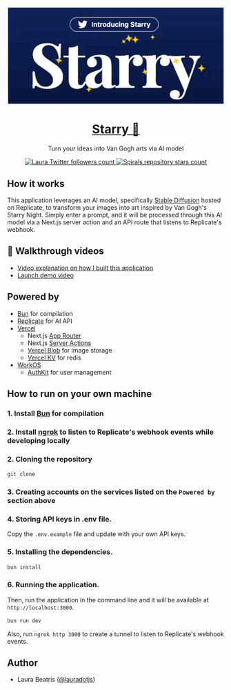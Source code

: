 <p align="center">
  <a href="https://my-starry.com">
    <img width="500" alt="Starry – Generate pictures based on Van Gogh's Starry Night." src="./.github/images/preview.gif">
    <h1 align="center">Starry 💫</h1>
  </a>
</p>

<p align="center">
  Turn your ideas into Van Gogh arts via AI model
</p>

<p align="center">
  <a href="https://twitter.com/lauradotjs">
    <img src="https://img.shields.io/twitter/follow/lauradotjs?style=flat&label=lauradotjs&logo=twitter&color=0bf&logoColor=fff" alt="Laura Twitter followers count" />
  </a>
   <a href="https://github.com/laurabeatris/starry">
    <img src="https://img.shields.io/github/stars/laurabeatris/starry?label=laurabeatris%2Fstarry" alt="Spirals repository stars count" />
  </a>
</p>

## How it works

This application leverages an AI model, specifically [Stable Diffusion](https://replicate.com/stability-ai/stable-diffusion) hosted on Replicate, to transform your images into art inspired by Van Gogh's Starry Night. Simply enter a prompt, and it will be processed through this AI model via a Next.js server action and an API route that listens to Replicate's webhook.

## 🎥 Walkthrough videos

<!-- TODO -> Add video embedded here -->

<!-- TODO -> Add links -->

- [Video explanation on how I built this application]()
- [Launch demo video]()

## Powered by

- [Bun](https://bun.sh/) for compilation
- [Replicate](https://replicate.ai/) for AI API
- [Vercel](https://vercel.com)
  - Next.js [App Router](https://nextjs.org/docs/app)
  - Next.js [Server Actions](https://nextjs.org/docs/app/api-reference/functions/server-actions)
  - [Vercel Blob](https://vercel.com/storage/blob) for image storage
  - [Vercel KV](https://vercel.com/storage/kv) for redis
- [WorkOS](https://workos.com/)
  - [AuthKit](https://authkit.com/) for user management

## How to run on your own machine

### 1. Install [Bun](https://bun.sh/) for compilation

### 2. Install [ngrok](https://ngrok.com/) to listen to Replicate's webhook events while developing locally

### 2. Cloning the repository

```bash
git clone
```

### 3. Creating accounts on the services listed on the `Powered by` section above

### 4. Storing API keys in .env file.

Copy the `.env.example` file and update with your own API keys.

### 5. Installing the dependencies.

```bash
bun install
```

### 6. Running the application.

Then, run the application in the command line and it will be available at `http://localhost:3000`.

```bash
bun run dev
```

Also, run `ngrok http 3000` to create a tunnel to listen to Replicate's webhook events.

## Author

- Laura Beatris ([@lauradotjs](https://twitter.com/lauradotjs))
